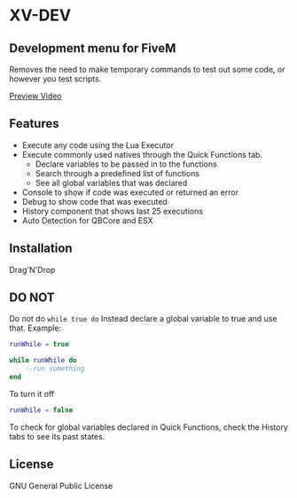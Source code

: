 # XV-DEV
## Development menu for FiveM

Removes the need to make temporary commands to test out some code, or however you test scripts.

[Preview Video](https://streamable.com/s3q4xq)

## Features

- Execute any code using the Lua Executor 
- Execute commonly used natives through the Quick Functions tab.
     - Declare variables to be passed in to the functions
     - Search through a predefined list of functions
     - See all global variables that was declared
- Console to show if code was executed or returned an error
- Debug to show code that was executed
- History component that shows last 25 executions
- Auto Detection for QBCore and ESX

## Installation
Drag'N'Drop

## DO NOT

Do not do `while true do`
Instead declare a global variable to true and use that.
Example:
```lua
runWhile = true

while runWhile do
    --run something
end
```
To turn it off
```lua
runWhile = false
```
To check for global variables declared in Quick Functions, check the History tabs to see its past states.


## License

GNU General Public License

